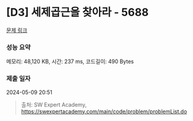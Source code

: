 # [D3] 세제곱근을 찾아라 - 5688 

[문제 링크](https://swexpertacademy.com/main/code/problem/problemDetail.do?contestProbId=AWXVyCaKugQDFAUo) 

### 성능 요약

메모리: 48,120 KB, 시간: 237 ms, 코드길이: 490 Bytes

### 제출 일자

2024-05-09 20:51



> 출처: SW Expert Academy, https://swexpertacademy.com/main/code/problem/problemList.do